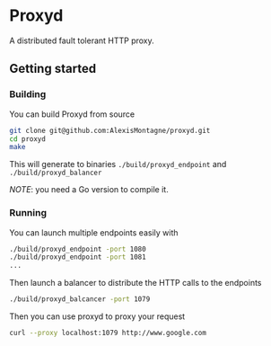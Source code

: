 # Proxyd

A distributed fault tolerant HTTP proxy.

## Getting started

### Building

You can build Proxyd from source

```sh
git clone git@github.com:AlexisMontagne/proxyd.git
cd proxyd
make
```

This will generate to binaries `./build/proxyd_endpoint` and
`./build/proxyd_balancer`

_NOTE_: you need a Go version to compile it.

### Running

You can launch multiple endpoints easily with

```sh
./build/proxyd_endpoint -port 1080
./build/proxyd_endpoint -port 1081
...
```


Then launch a balancer to distribute the HTTP calls to the endpoints

```sh
./build/proxyd_balcancer -port 1079
```

Then you can use proxyd to proxy your request

```sh
curl --proxy localhost:1079 http://www.google.com
```
